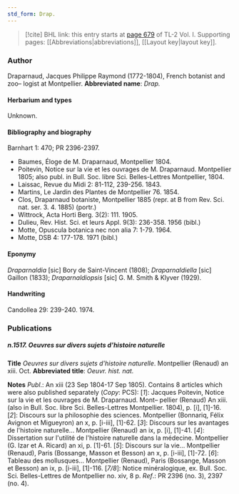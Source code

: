 ```yaml
---
std_form: Drap.
---
```


> [!cite] BHL link: this entry starts at [page 679](https://www.biodiversitylibrary.org/page/33120810) of TL-2 Vol. I.
> Supporting pages: [[Abbreviations|abbreviations]], [[Layout key|layout key]].

### Author

Draparnaud, Jacques Philippe Raymond (1772-1804), French botanist and zoo– logist at Montpellier. 
**Abbreviated name**: *Drap.*

#### Herbarium and types

Unknown.

#### Bibliography and biography

Barnhart 1: 470; PR 2396-2397.
- Baumes, Éloge de M. Draparnaud, Montpellier 1804.
- Poitevin, Notice sur la vie et les ouvrages de M. Draparnaud. Montpellier 1805; also publ. in Bull. Soc. libre Sci. Belles-Lettres Montpellier, 1804.
- Laissac, Revue du Midi 2: 81-112, 239-256. 1843.
- Martins, Le Jardin des Plantes de Montpellier 76. 1854.
- Clos, Draparnaud botaniste, Montpellier 1885 (repr. at B from Rev. Sci. nat. ser. 3. 4. 1885) (portr.)
- Wittrock, Acta Horti Berg. 3(2): 111. 1905.
- Dulieu, Rev. Hist. Sci. et leurs Appl. 9(3): 236-358. 1956 (bibl.)
- Motte, Opuscula botanica nec non alia 7: 1-79. 1964.
- Motte, DSB 4: 177-178. 1971 (bibl.)

#### Eponymy

*Draparnaldia* \[sic\] Bory de Saint-Vincent (1808); *Draparnaldiella* \[sic\] Gaillon (1833); *Draparnaldiopsis* \[sic\] G. M. Smith & Klyver (1929).

#### Handwriting

Candollea 29: 239-240. 1974.

### Publications

##### n.1517. Oeuvres sur divers sujets d'histoire naturelle

**Title**
*Oeuvres sur divers sujets d'histoire naturelle*. Montpellier (Renaud) an xiii. Oct.
**Abbreviated title**: *Oeuvr. hist. nat.*

**Notes**
*Publ*.: An xiii (23 Sep 1804-17 Sep 1805). Contains 8 articles which were also published separately (*Copy*: PCS):
\[*1*\]: Jacques Poitevin, Notice sur la vie et les ouvrages de M. Draparnaud. Mont– pellier (Renaud) An xiii. (also in Bull. Soc. libre Sci. Belles-Lettres Montpellier. 1804), p. \[i\], \[1\]-16.
\[*2*\]: Discours sur la philosophie des sciences. Montpellier (Bonnariq, Félix Avignon et Migueyron) an x, p. \[i-iii\], \[1\]-62.
\[*3*\]: Discours sur les avantages de l'histoire naturelle... Montpellier (Renaud) an ix, p. \[i\], \[1\]-41.
\[*4*\]: Dissertation sur l'utilité de l'histoire naturelle dans la médecine. Montpellier (G. Izar et A. Ricard) an xi, p. \[1\]-61.
\[*5*\]: Discours sur la vie... Montpellier (Renaud), Paris (Bossange, Masson et Besson) an x, p. \[i-iii\], \[1\]-72.
\[*6*\]: Tableau des mollusques... Montpellier (Renaud), Paris (Bossange, Masson et Besson) an ix, p. \[i-iii\], \[1\]-116.
\[*7/8*\]: Notice minéralogique, ex. Bull. Soc. Sci. Belles-Lettres de Montpellier no. xiv, 8 p.
*Ref*.: PR 2396 (no. 3), 2397 (no. 4).


